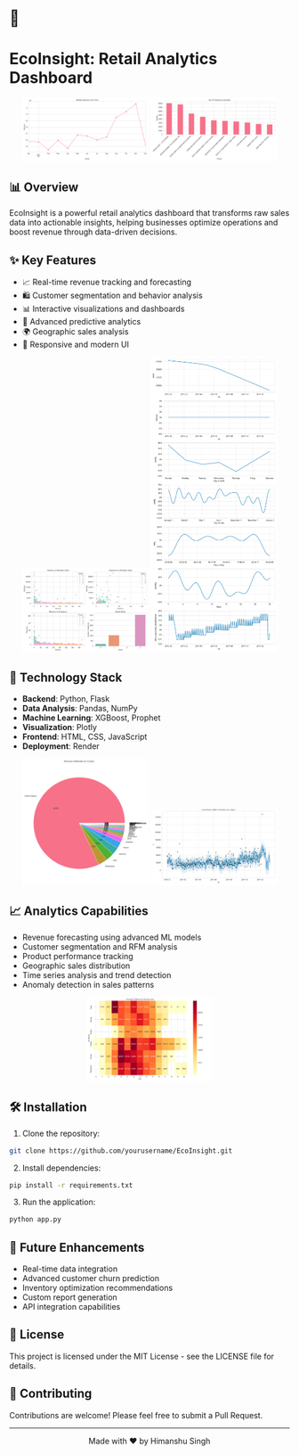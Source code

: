 # 🌟 <h1>EcoInsight: Retail Analytics Dashboard</h1>

<div align="center">
  <img src="./UI_images/UI1.png" width="45%" alt="Dashboard Overview">
  <img src="./UI_images/UI2.png" width="45%" alt="Revenue Analysis">
</div>

## 📊 Overview

EcoInsight is a powerful retail analytics dashboard that transforms raw sales data into actionable insights, helping businesses optimize operations and boost revenue through data-driven decisions.

## ✨ Key Features

- 📈 Real-time revenue tracking and forecasting
- 🛍️ Customer segmentation and behavior analysis
- 📊 Interactive visualizations and dashboards
- 🔮 Advanced predictive analytics
- 🌍 Geographic sales analysis
- 📱 Responsive and modern UI

<div align="center">
  <img src="./UI_images/UI3.png" width="45%" alt="Customer Analysis">
  <img src="./UI_images/UI4.png" width="45%" alt="Geographic Analysis">
</div>

## 🚀 Technology Stack

- **Backend**: Python, Flask
- **Data Analysis**: Pandas, NumPy
- **Machine Learning**: XGBoost, Prophet
- **Visualization**: Plotly
- **Frontend**: HTML, CSS, JavaScript
- **Deployment**: Render

<div align="center">
  <img src="./UI_images/UI5.png" width="45%" alt="Product Analysis">
  <img src="./UI_images/UI6.png" width="45%" alt="Time Series Analysis">
</div>

## 📈 Analytics Capabilities

- Revenue forecasting using advanced ML models
- Customer segmentation and RFM analysis
- Product performance tracking
- Geographic sales distribution
- Time series analysis and trend detection
- Anomaly detection in sales patterns

<div align="center">
  <img src="./UI_images/UI7.png" width="45%" alt="Forecasting">
</div>

## 🛠️ Installation

1. Clone the repository:
```bash
git clone https://github.com/yourusername/EcoInsight.git
```

2. Install dependencies:
```bash
pip install -r requirements.txt
```

3. Run the application:
```bash
python app.py
```

## 🔮 Future Enhancements

- Real-time data integration
- Advanced customer churn prediction
- Inventory optimization recommendations
- Custom report generation
- API integration capabilities

## 📝 License

This project is licensed under the MIT License - see the LICENSE file for details.

## 👥 Contributing

Contributions are welcome! Please feel free to submit a Pull Request.

---

<div align="center">
  <p>Made with ❤️ by Himanshu Singh</p>
</div> 